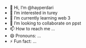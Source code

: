 - 👋 Hi, I’m @hayperdari
- 👀 I’m interested in turey
- 🌱 I’m currently learning web 3
- 💞️ I’m looking to collaborate on ppst
- 📫 How to reach me ...
- 😄 Pronouns: ...
- ⚡ Fun fact: ...

<!---
hayperdari/hayperdari is a ✨ special ✨ repository because its `README.md` (this file) appears on your GitHub profile.
You can click the Preview link to take a look at your changes.
--->
